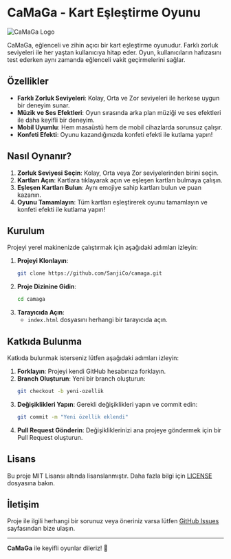# CaMaGa - Kart Eşleştirme Oyunu

![CaMaGa Logo](https://via.placeholder.com/150) <!-- Projeniz için bir logo ekleyebilirsiniz -->

CaMaGa, eğlenceli ve zihin açıcı bir kart eşleştirme oyunudur. Farklı zorluk seviyeleri ile her yaştan kullanıcıya hitap eder. Oyun, kullanıcıların hafızasını test ederken aynı zamanda eğlenceli vakit geçirmelerini sağlar.

## Özellikler

- **Farklı Zorluk Seviyeleri**: Kolay, Orta ve Zor seviyeleri ile herkese uygun bir deneyim sunar.
- **Müzik ve Ses Efektleri**: Oyun sırasında arka plan müziği ve ses efektleri ile daha keyifli bir deneyim.
- **Mobil Uyumlu**: Hem masaüstü hem de mobil cihazlarda sorunsuz çalışır.
- **Konfeti Efekti**: Oyunu kazandığınızda konfeti efekti ile kutlama yapın!

## Nasıl Oynanır?

1. **Zorluk Seviyesi Seçin**: Kolay, Orta veya Zor seviyelerinden birini seçin.
2. **Kartları Açın**: Kartlara tıklayarak açın ve eşleşen kartları bulmaya çalışın.
3. **Eşleşen Kartları Bulun**: Aynı emojiye sahip kartları bulun ve puan kazanın.
4. **Oyunu Tamamlayın**: Tüm kartları eşleştirerek oyunu tamamlayın ve konfeti efekti ile kutlama yapın!

## Kurulum

Projeyi yerel makinenizde çalıştırmak için aşağıdaki adımları izleyin:

1. **Projeyi Klonlayın**:
   ```bash
   git clone https://github.com/SanjiCo/camaga.git
   ```
2. **Proje Dizinine Gidin**:
   ```bash
   cd camaga
   ```
3. **Tarayıcıda Açın**:
   - `index.html` dosyasını herhangi bir tarayıcıda açın.

## Katkıda Bulunma

Katkıda bulunmak isterseniz lütfen aşağıdaki adımları izleyin:

1. **Forklayın**: Projeyi kendi GitHub hesabınıza forklayın.
2. **Branch Oluşturun**: Yeni bir branch oluşturun:
   ```bash
   git checkout -b yeni-ozellik
   ```
3. **Değişiklikleri Yapın**: Gerekli değişiklikleri yapın ve commit edin:
   ```bash
   git commit -m "Yeni özellik eklendi"
   ```
4. **Pull Request Gönderin**: Değişikliklerinizi ana projeye göndermek için bir Pull Request oluşturun.

## Lisans

Bu proje MIT Lisansı altında lisanslanmıştır. Daha fazla bilgi için [LICENSE](LICENSE) dosyasına bakın.

## İletişim

Proje ile ilgili herhangi bir sorunuz veya öneriniz varsa lütfen [GitHub Issues](https://github.com/SanjiCo/camaga/issues) sayfasından bize ulaşın.

---

**CaMaGa** ile keyifli oyunlar dileriz! 🎉 